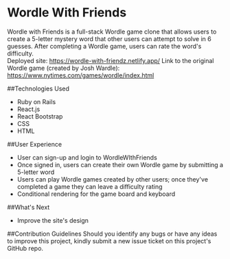 # Wordle With Friends

Wordle with Friends is a full-stack Wordle game clone that allows users to create a 5-letter mystery word that other users can attempt to solve in 6 guesses. After completing a Wordle game, users can rate the word's difficulty. 
<br>
Deployed site: https://wordle-with-friendz.netlify.app/
Link to the original Wordle game (created by Josh Wardle): https://www.nytimes.com/games/wordle/index.html

##Technologies Used
- Ruby on Rails
- React.js
- React Bootstrap
- CSS
- HTML

##User Experience
- User can sign-up and login to WordleWIthFriends
- Once signed in, users can create their own Wordle game by submitting a 5-letter word
- Users can play Wordle games created by other users; once they've completed a game they can leave a difficulty rating
- Conditional rendering for the game board and keyboard 

##What's Next 
- Improve the site's design

##Contribution Guidelines
Should you identify any bugs or have any ideas to improve this project, kindly submit a new issue ticket on this project's GitHub repo.










